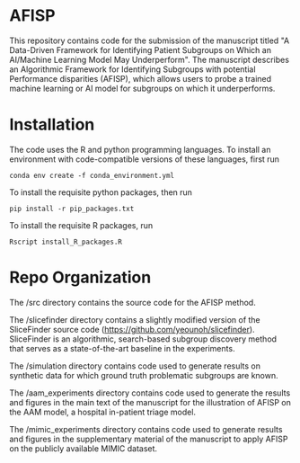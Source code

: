 # AFISP

This repository contains code for the submission of the manuscript titled "A Data-Driven Framework for Identifying Patient Subgroups on Which an AI/Machine Learning Model May Underperform". The manuscript describes an Algorithmic Framework for Identifying Subgroups with potential Performance disparities (AFISP), which allows users to probe a trained machine learning or AI model for subgroups on which it underperforms.


# Installation

The code uses the R and python programming languages. To install an environment with code-compatible versions of these languages, first run

```
conda env create -f conda_environment.yml
```

To install the requisite python packages, then run

```
pip install -r pip_packages.txt
```

To install the requisite R packages, run

```
Rscript install_R_packages.R
```

# Repo Organization

The /src directory contains the source code for the AFISP method.

The /slicefinder directory contains a slightly modified version of the SliceFinder source code (https://github.com/yeounoh/slicefinder). SliceFinder is an algorithmic, search-based subgroup discovery method that serves as a state-of-the-art baseline in the experiments.

The /simulation directory contains code used to generate results on synthetic data for which ground truth problematic subgroups are known.

The /aam_experiments directory contains code used to generate the results and figures in the main text of the manuscript for the illustration of AFISP on the AAM model, a hospital in-patient triage model.

The /mimic_experiments directory contains code used to generate results and figures in the supplementary material of the manuscript to apply AFISP on the publicly available MIMIC dataset.
